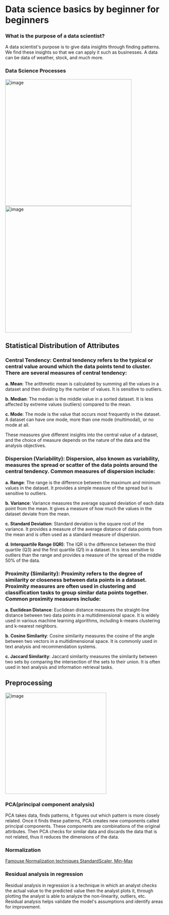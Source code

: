 # Data science basics by beginner for beginners

### What is the purpose of a data scientist?
A data scientist's purpose is to give data insights through finding patterns. We find these insights so that we can apply it such as businesses. A data can be data of weather, stock, and much more.

### Data Science Processes

<img width="400" alt="image" src="https://github.com/AbdulHadi806/AI-Advance-Notes/assets/113926529/597cb69f-6d64-4536-b71c-c836b8540219">

<img width="400" alt="image" src="https://github.com/AbdulHadi806/AI-Advance-Notes/assets/113926529/9bea0b4f-8269-43a6-9c1a-ac5555ee4502">

## Statistical Distribution of Attributes

### Central Tendency: Central tendency refers to the typical or central value around which the data points tend to cluster. There are several measures of central tendency:

**a. Mean**: The arithmetic mean is calculated by summing all the values in a dataset and then dividing by the number of values. It is sensitive to outliers.

**b. Median**: The median is the middle value in a sorted dataset. It is less affected by extreme values (outliers) compared to the mean.

**c. Mode**: The mode is the value that occurs most frequently in the dataset. A dataset can have one mode, more than one mode (multimodal), or no mode at all.

These measures give different insights into the central value of a dataset, and the choice of measure depends on the nature of the data and the analysis objectives.

### Dispersion (Variability): Dispersion, also known as variability, measures the spread or scatter of the data points around the central tendency. Common measures of dispersion include:

**a. Range**: The range is the difference between the maximum and minimum values in the dataset. It provides a simple measure of the spread but is sensitive to outliers.

**b. Variance**: Variance measures the average squared deviation of each data point from the mean. It gives a measure of how much the values in the dataset deviate from the mean.

**c. Standard Deviation**: Standard deviation is the square root of the variance. It provides a measure of the average distance of data points from the mean and is often used as a standard measure of dispersion.

**d. Interquartile Range (IQR)**: The IQR is the difference between the third quartile (Q3) and the first quartile (Q1) in a dataset. It is less sensitive to outliers than the range and provides a measure of the spread of the middle 50% of the data.

### Proximity (Similarity): Proximity refers to the degree of similarity or closeness between data points in a dataset. Proximity measures are often used in clustering and classification tasks to group similar data points together. Common proximity measures include:

**a. Euclidean Distance**: Euclidean distance measures the straight-line distance between two data points in a multidimensional space. It is widely used in various machine learning algorithms, including k-means clustering and k-nearest neighbors.

**b. Cosine Similarity**: Cosine similarity measures the cosine of the angle between two vectors in a multidimensional space. It is commonly used in text analysis and recommendation systems.

**c. Jaccard Similarity**: Jaccard similarity measures the similarity between two sets by comparing the intersection of the sets to their union. It is often used in text analysis and information retrieval tasks.



## Preprocessing

<img width="320" alt="image" src="https://github.com/AbdulHadi806/AI-Advance-Notes/assets/113926529/2dd1e2a1-6ace-45d8-9536-b5f8358da420">

### PCA(principal component analysis)
PCA takes data, finds patterns, it figures out which pattern is more closely related. Once it finds these patterns, PCA creates new components called principal components. These components are combinations of the original attributes. Then PCA checks for similar data and discards the data that is not related, thus it reduces the dimensions of the data.

### Normalization
[Famouse Normalization techniques StandardScaler, Min-Max](https://github.com/AbdulHadi806/Machine-learning-Basic-notes/blob/main/Machine-learning-Basic-notes/MLMaths/BasicMaths.md#scaling-data-evaluating-models-on-data)

### Residual analysis in regression
Residual analysis in regression is a technique in which an analyst checks the actual value to the predicted value then the analyst plots it, through plotting the analyst is able to analyze the non-linearity, outliers, etc. Residual analysis helps validate the model's assumptions and identify areas for improvement.

